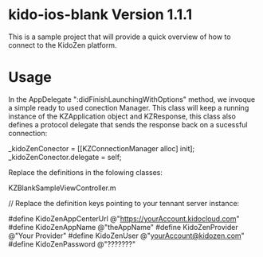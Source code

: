 kido-ios-blank Version 1.1.1
=====================================

This is a sample project that will provide a quick overview of how to connect to the KidoZen platform.


Usage
=====

In the AppDelegate ":didFinishLaunchingWithOptions" method, we invoque a simple ready to used conection Manager. 
This class will keep a running instance of the KZApplication object and KZResponse, this class also defines
a protocol delegate that sends the response back on a sucessful connection:

_kidoZenConector = [[KZConnectionManager alloc] init];
_kidoZenConector.delegate = self;


Replace the definitions in the folowing classes:

KZBlankSampleViewController.m

// Replace the definition keys pointing to your tennant server instance:

 #define KidoZenAppCenterUrl @"https://yourAccount.kidocloud.com"
 #define KidoZenAppName @"theAppName"
 #define KidoZenProvider @"Your Provider"
 #define KidoZenUser @"yourAccount@kidozen.com"
 #define KidoZenPassword @"???????"
 

